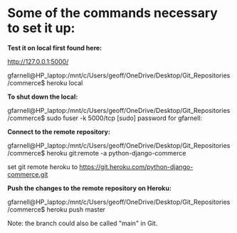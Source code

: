 
# Some of the commands necessary to set it up:

**Test it on local first found here:**

 http://127.0.0.1:5000/

gfarnell@HP_laptop:/mnt/c/Users/geoff/OneDrive/Desktop/Git_Repositories/commerce$ heroku local

**To shut down the local:**

gfarnell@HP_laptop:/mnt/c/Users/geoff/OneDrive/Desktop/Git_Repositories/commerce$ sudo fuser -k 5000/tcp
[sudo] password for gfarnell:

**Connect to the remote repository:**

gfarnell@HP_laptop:/mnt/c/Users/geoff/OneDrive/Desktop/Git_Repositories/commerce$ heroku git:remote -a python-django-commerce

set git remote heroku to https://git.heroku.com/python-django-commerce.git

**Push the changes to the remote repository on Heroku:**

gfarnell@HP_laptop:/mnt/c/Users/geoff/OneDrive/Desktop/Git_Repositories/commerce$ heroku push master

Note: the branch could also be called "main" in Git.